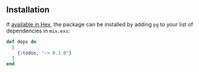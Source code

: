 ## Installation

If [available in Hex](https://hex.pm/docs/publish), the package can be installed
by adding `pg` to your list of dependencies in `mix.exs`:

```elixir
def deps do
  [
    {:todos, "~> 0.1.0"}
  ]
end
```
